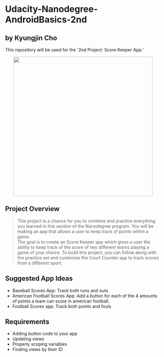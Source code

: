 # Udacity-Nanodegree-AndroidBasics-2nd
## by Kyungjin Cho
This repository will be used for the '2nd Project: Score Keeper App.'

<p align="center">
<img src="https://user-images.githubusercontent.com/56642855/195653613-1c546272-925b-4540-af4e-e1a538fc84fd.gif", height="450px">
</p>

## Project Overview
> This project is a chance for you to combine and practice everything you learned in this section of the Nanodegree program. You will be making an app that allows a user to keep track of points within a game.  
The goal is to create an Score Keeper app which gives a user the ability to keep track of the score of two different teams playing a game of your choice. To build this project, you can follow along with the practice set and customize the Court Counter app to track scores from a different sport.

## Suggested App Ideas
- Baseball Scores App: Track both runs and outs
- American Football Scores App: Add a button for each of the 4 amounts of points a team can score in american football.
- Football Scores app: Track both points and fouls

## Requirements
- Adding button code to your app
- Updating views
- Properly scoping variables
- Finding views by their ID
